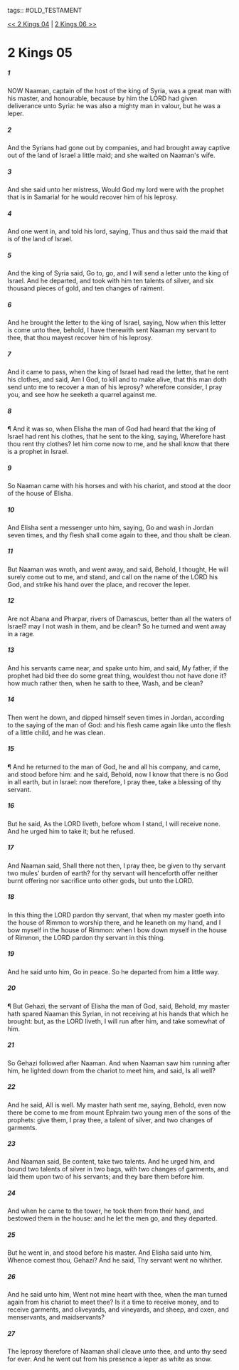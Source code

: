 tags:: #OLD_TESTAMENT

[<< 2 Kings 04](OLD_TESTAMENT/12_2_Kings/2_Kings_04.md) | [2 Kings 06 >>](OLD_TESTAMENT/12_2_Kings/2_Kings_06.md)

# 2 Kings 05

##### 1

NOW Naaman, captain of the host of the king of Syria, was a great man with his master, and honourable, because by him the LORD had given deliverance unto Syria: he was also a mighty man in valour, but he was a leper.

##### 2

And the Syrians had gone out by companies, and had brought away captive out of the land of Israel a little maid; and she waited on Naaman's wife.

##### 3

And she said unto her mistress, Would God my lord were with the prophet that is in Samaria! for he would recover him of his leprosy.

##### 4

And one went in, and told his lord, saying, Thus and thus said the maid that is of the land of Israel.

##### 5

And the king of Syria said, Go to, go, and I will send a letter unto the king of Israel. And he departed, and took with him ten talents of silver, and six thousand pieces of gold, and ten changes of raiment.

##### 6

And he brought the letter to the king of Israel, saying, Now when this letter is come unto thee, behold, I have therewith sent Naaman my servant to thee, that thou mayest recover him of his leprosy.

##### 7

And it came to pass, when the king of Israel had read the letter, that he rent his clothes, and said, Am I God, to kill and to make alive, that this man doth send unto me to recover a man of his leprosy? wherefore consider, I pray you, and see how he seeketh a quarrel against me.

##### 8

¶ And it was so, when Elisha the man of God had heard that the king of Israel had rent his clothes, that he sent to the king, saying, Wherefore hast thou rent thy clothes? let him come now to me, and he shall know that there is a prophet in Israel.

##### 9

So Naaman came with his horses and with his chariot, and stood at the door of the house of Elisha.

##### 10

And Elisha sent a messenger unto him, saying, Go and wash in Jordan seven times, and thy flesh shall come again to thee, and thou shalt be clean.

##### 11

But Naaman was wroth, and went away, and said, Behold, I thought, He will surely come out to me, and stand, and call on the name of the LORD his God, and strike his hand over the place, and recover the leper.

##### 12

Are not Abana and Pharpar, rivers of Damascus, better than all the waters of Israel? may I not wash in them, and be clean? So he turned and went away in a rage.

##### 13

And his servants came near, and spake unto him, and said, My father, if the prophet had bid thee do some great thing, wouldest thou not have done it? how much rather then, when he saith to thee, Wash, and be clean?

##### 14

Then went he down, and dipped himself seven times in Jordan, according to the saying of the man of God: and his flesh came again like unto the flesh of a little child, and he was clean.

##### 15

¶ And he returned to the man of God, he and all his company, and came, and stood before him: and he said, Behold, now I know that there is no God in all earth, but in Israel: now therefore, I pray thee, take a blessing of thy servant.

##### 16

But he said, As the LORD liveth, before whom I stand, I will receive none. And he urged him to take it; but he refused.

##### 17

And Naaman said, Shall there not then, I pray thee, be given to thy servant two mules' burden of earth? for thy servant will henceforth offer neither burnt offering nor sacrifice unto other gods, but unto the LORD.

##### 18

In this thing the LORD pardon thy servant, that when my master goeth into the house of Rimmon to worship there, and he leaneth on my hand, and I bow myself in the house of Rimmon: when I bow down myself in the house of Rimmon, the LORD pardon thy servant in this thing.

##### 19

And he said unto him, Go in peace. So he departed from him a little way.

##### 20

¶ But Gehazi, the servant of Elisha the man of God, said, Behold, my master hath spared Naaman this Syrian, in not receiving at his hands that which he brought: but, as the LORD liveth, I will run after him, and take somewhat of him.

##### 21

So Gehazi followed after Naaman. And when Naaman saw him running after him, he lighted down from the chariot to meet him, and said, Is all well?

##### 22

And he said, All is well. My master hath sent me, saying, Behold, even now there be come to me from mount Ephraim two young men of the sons of the prophets: give them, I pray thee, a talent of silver, and two changes of garments.

##### 23

And Naaman said, Be content, take two talents. And he urged him, and bound two talents of silver in two bags, with two changes of garments, and laid them upon two of his servants; and they bare them before him.

##### 24

And when he came to the tower, he took them from their hand, and bestowed them in the house: and he let the men go, and they departed.

##### 25

But he went in, and stood before his master. And Elisha said unto him, Whence comest thou, Gehazi? And he said, Thy servant went no whither.

##### 26

And he said unto him, Went not mine heart with thee, when the man turned again from his chariot to meet thee? Is it a time to receive money, and to receive garments, and oliveyards, and vineyards, and sheep, and oxen, and menservants, and maidservants?

##### 27

The leprosy therefore of Naaman shall cleave unto thee, and unto thy seed for ever. And he went out from his presence a leper as white as snow.
